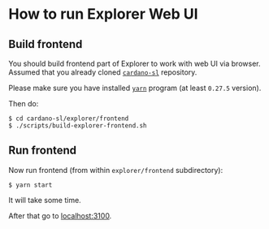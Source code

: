 # How to run Explorer Web UI

## Build frontend

You should build frontend part of Explorer to work with web UI via browser. Assumed that you already cloned [`cardano-sl`](https://github.com/input-output-hk/cardano-sl) repository.

Please make sure you have installed [`yarn`](https://yarnpkg.com/lang/en/docs/install/) program (at least `0.27.5` version).

Then do:

```
$ cd cardano-sl/explorer/frontend
$ ./scripts/build-explorer-frontend.sh
```

## Run frontend

Now run frontend (from within `explorer/frontend` subdirectory):

```
$ yarn start
```

It will take some time.

After that go to [localhost:3100](http://localhost:3100/).
